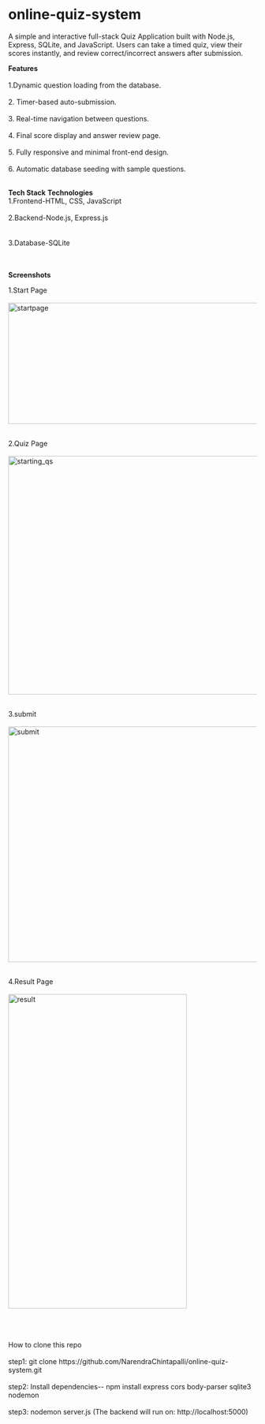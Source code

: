 # online-quiz-system

A simple and interactive full-stack Quiz Application built with Node.js, Express, SQLite, and JavaScript.
Users can take a timed quiz, view their scores instantly, and review correct/incorrect answers after submission.

**Features**
<br>
<br>
1.Dynamic question loading from the database.
<br>
<br>
2. Timer-based auto-submission.
<br>
<br>
3. Real-time navigation between questions.
<br>
<br>
4. Final score display and answer review page.
<br>
<br>
5. Fully responsive and minimal front-end design.
<br>
<br>
6. Automatic database seeding with sample questions.
<br>
<br>

**Tech Stack**
  **Technologies**            
   1.Frontend-HTML, CSS, JavaScript 
   <br>
   <br>
   2.Backend-Node.js, Express.js   
   <br>
   <br>
   3.Database-SQLite   
   <br>
   <br>




**Screenshots**

1.Start Page
<br>
<br>
<img width="743" height="246" alt="startpage" src="https://github.com/user-attachments/assets/a8732553-42f4-4aa7-8380-7c7511240b26" />
<br>
<br>

2.Quiz Page
<br>
<br>
<img width="746" height="484" alt="starting_qs" src="https://github.com/user-attachments/assets/71417cbf-51ee-4b90-81fb-8928377ed584" />
<br>
<br>

3.submit
<br>
<br>
<img width="700" height="478" alt="submit" src="https://github.com/user-attachments/assets/7fb78a3e-43ac-4f11-a608-5fc9b8cf6f49" />
<br>
<br>

4.Result Page
<br>
<br>
<img width="362" height="638" alt="result" src="https://github.com/user-attachments/assets/6557950b-df1d-404e-98a1-cde53338b2d1" />
<br>
<br>



<br>
<br>
How  to clone this repo
<br>
<br>
step1: git clone https://github.com/NarendraChintapalli/online-quiz-system.git
<br>
<br>
step2: Install dependencies--
npm install express cors body-parser sqlite3 nodemon
<br>
<br>
step3: nodemon server.js (The backend will run on: http://localhost:5000)
<br>
<br>






